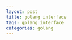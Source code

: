 ```yaml
---
layout: post
title: golang interface
tags: golang interface
categories: golang
---
```


<div class="toc"></div>

